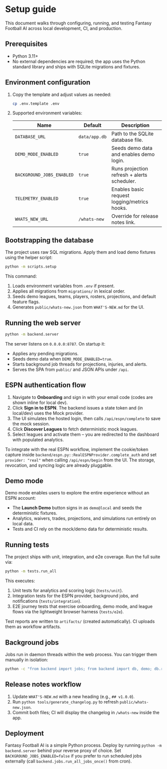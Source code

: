 # Setup guide

This document walks through configuring, running, and testing Fantasy Football AI across local development, CI, and production.

## Prerequisites

- Python 3.11+
- No external dependencies are required; the app uses the Python standard library and ships with SQLite migrations and fixtures.

## Environment configuration

1. Copy the template and adjust values as needed:

   ```bash
   cp .env.template .env
   ```

2. Supported environment variables:

   | Name | Default | Description |
   | ---- | ------- | ----------- |
   | `DATABASE_URL` | `data/app.db` | Path to the SQLite database file. |
   | `DEMO_MODE_ENABLED` | `true` | Seeds demo data and enables demo login. |
   | `BACKGROUND_JOBS_ENABLED` | `true` | Runs projection refresh + alerts scheduler. |
   | `TELEMETRY_ENABLED` | `true` | Enables basic request logging/metrics hooks. |
   | `WHATS_NEW_URL` | `/whats-new` | Override for release notes link. |

## Bootstrapping the database

The project uses raw SQL migrations. Apply them and load demo fixtures using the helper script:

```bash
python -m scripts.setup
```

This command:

1. Loads environment variables from `.env` if present.
2. Applies all migrations from `migrations/` in lexical order.
3. Seeds demo leagues, teams, players, rosters, projections, and default feature flags.
4. Generates `public/whats-new.json` from `WHAT'S-NEW.md` for the UI.

## Running the web server

```bash
python -m backend.server
```

The server listens on `0.0.0.0:8787`. On startup it:

- Applies any pending migrations.
- Seeds demo data when `DEMO_MODE_ENABLED=true`.
- Starts background job threads for projections, injuries, and alerts.
- Serves the SPA from `public/` and JSON APIs under `/api`.

## ESPN authentication flow

1. Navigate to **Onboarding** and sign in with your email code (codes are shown inline for local dev).
2. Click **Sign in to ESPN**. The backend issues a state token and (in local/dev) uses the Mock provider.
3. The UI simulates the hosted login, then calls `/api/espn/complete` to save the mock session.
4. Click **Discover Leagues** to fetch deterministic mock leagues.
5. Select leagues and activate them – you are redirected to the dashboard with populated analytics.

To integrate with the real ESPN workflow, implement the cookie/token capture inside `backend/espn.py::RealESPNProvider.complete_auth` and set `provider: "real"` when calling `/api/espn/begin` from the UI. The storage, revocation, and syncing logic are already pluggable.

## Demo mode

Demo mode enables users to explore the entire experience without an ESPN account:

- The **Launch Demo** button signs in as `demo@local` and seeds the deterministic fixtures.
- Analytics, waivers, trades, projections, and simulations run entirely on local data.
- Tests and CI rely on the mock/demo data for deterministic results.

## Running tests

The project ships with unit, integration, and e2e coverage. Run the full suite via:

```bash
python -m tests.run_all
```

This executes:

1. Unit tests for analytics and scoring logic (`tests/unit`).
2. Integration tests for the ESPN provider, background jobs, and notifications (`tests/integration`).
3. E2E journey tests that exercise onboarding, demo mode, and league flows via the lightweight browser harness (`tests/e2e`).

Test reports are written to `artifacts/` (created automatically). CI uploads them as workflow artifacts.

## Background jobs

Jobs run in daemon threads within the web process. You can trigger them manually in isolation:

```bash
python -c "from backend import jobs; from backend import db, demo; db.run_migrations(); demo.seed_demo_content(); jobs.run_all_jobs_once()"
```

## Release notes workflow

1. Update `WHAT'S-NEW.md` with a new heading (e.g., `## v1.0.0`).
2. Run `python tools/generate_changelog.py` to refresh `public/whats-new.json`.
3. Commit both files; CI will display the changelog in `/whats-new` inside the app.

## Deployment

Fantasy Football AI is a simple Python process. Deploy by running `python -m backend.server` behind your reverse proxy of choice. Set `BACKGROUND_JOBS_ENABLED=false` if you prefer to run scheduled jobs externally (call `backend.jobs.run_all_jobs_once()` from cron).
